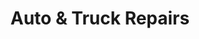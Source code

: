 ---
title: "Auto & Truck Repairs"
url: /franklin-square/auto-und-truck-repairs/
shop: Autowerkstatt
---